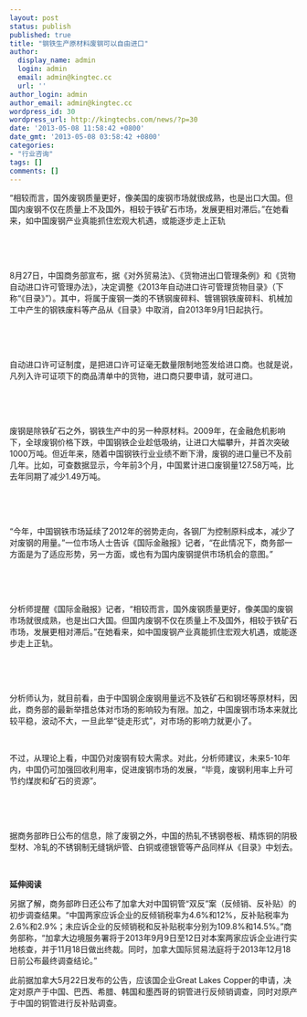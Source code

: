 ```yaml
---
layout: post
status: publish
published: true
title: "钢铁生产原材料废钢可以自由进口"
author:
  display_name: admin
  login: admin
  email: admin@kingtec.cc
  url: ''
author_login: admin
author_email: admin@kingtec.cc
wordpress_id: 30
wordpress_url: http://kingtecbs.com/news/?p=30
date: '2013-05-08 11:58:42 +0800'
date_gmt: '2013-05-08 03:58:42 +0800'
categories:
- "行业咨询"
tags: []
comments: []
---
```

<p>“相较而言，国外废钢质量更好，像美国的废钢市场就很成熟，也是出口大国。但国内废钢不仅在质量上不及国外，相较于铁矿石市场，发展更相对滞后。”在她看来，如中国废钢产业真能抓住宏观大机遇，或能逐步走上正轨</p>
<p>&nbsp;</p>
<p>&nbsp;</p>
<p>8月27日，中国商务部宣布，据《对外贸易法》、《货物进出口管理条例》和《货物自动进口许可管理办法》，决定调整《2013年自动进口许可管理货物目录》（下称“《目录》”）。其中，将属于废钢一类的不锈钢废碎料、镀锡钢铁废碎料、机械加工中产生的钢铁废料等产品从《目录》中取消，自2013年9月1日起执行。</p>
<p>&nbsp;</p>
<p>&nbsp;</p>
<p>自动进口许可证制度，是把进口许可证毫无数量限制地签发给进口商。也就是说，凡列入许可证项下的商品清单中的货物，进口商只要申请，就可进口。</p>
<p>&nbsp;</p>
<p>&nbsp;</p>
<p>废钢是除铁矿石之外，钢铁生产中的另一种原材料。2009年，在金融危机影响下，全球废钢价格下跌，中国钢铁企业趁低吸纳，让进口大幅攀升，并首次突破1000万吨。但近年来，随着中国钢铁行业业绩不断下滑，废钢的进口量已不及前几年。比如，可查数据显示，今年前3个月，中国累计进口废钢量127.58万吨，比去年同期了减少1.49万吨。</p>
<p>&nbsp;</p>
<p>&nbsp;</p>
<p>“今年，中国钢铁市场延续了2012年的弱势走向，各钢厂为控制原料成本，减少了对废钢的用量。”一位市场人士告诉《国际金融报》记者，“在此情况下，商务部一方面是为了适应形势，另一方面，或也有为国内废钢提供市场机会的意图。”</p>
<p>&nbsp;</p>
<p>&nbsp;</p>
<p>分析师提醒《国际金融报》记者，“相较而言，国外废钢质量更好，像美国的废钢市场就很成熟，也是出口大国。但国内废钢不仅在质量上不及国外，相较于铁矿石市场，发展更相对滞后。”在她看来，如中国废钢产业真能抓住宏观大机遇，或能逐步走上正轨。</p>
<p>&nbsp;</p>
<p>&nbsp;</p>
<p>分析师认为，就目前看，由于中国钢企废钢用量远不及铁矿石和钢坯等原材料，因此，商务部的最新举措总体对市场的影响较为有限。加之，中国废钢市场本来就比较平稳，波动不大，一旦此举“徒走形式”，对市场的影响力就更小了。</p>
<p>&nbsp;</p>
<p>不过，从理论上看，中国仍对废钢有较大需求。对此，分析师建议，未来5-10年内，中国仍可加强回收利用率，促进废钢市场的发展，“毕竟，废钢利用率上升可节约煤炭和矿石的资源”。</p>
<p>&nbsp;</p>
<p>&nbsp;</p>
<p>据商务部昨日公布的信息，除了废钢之外，中国的热轧不锈钢卷板、精炼铜的阴极型材、冷轧的不锈钢制无缝锅炉管、白铜或德银管等产品同样从《目录》中划去。</p>
<p>&nbsp;</p>
<p><strong>延伸阅读</strong></p>
<p>另据了解，商务部昨日还公布了加拿大对中国铜管“双反”案（反倾销、反补贴）的初步调查结果。“中国两家应诉企业的反倾销税率为4.6%和12%，反补贴税率为2.6%和2.9%；未应诉企业的反倾销税和反补贴税率分别为109.8%和14.5%。”商务部称，“加拿大边境服务署将于2013年9月9日至12日对本案两家应诉企业进行实地核查，并于11月18日做出终裁。同时，加拿大国际贸易法庭将于2013年12月18日前公布最终调查结论。”</p>
<p>此前据加拿大5月22日发布的公告，应该国企业Great Lakes Copper的申请，决定对原产于中国、巴西、希腊、韩国和墨西哥的铜管进行反倾销调查，同时对原产于中国的铜管进行反补贴调查。</p>
